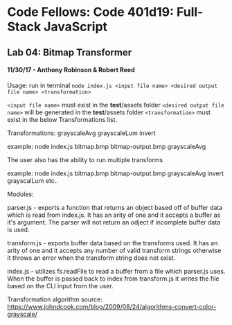 # Code Fellows: Code 401d19: Full-Stack JavaScript
## Lab 04: Bitmap Transformer
#### 11/30/17 - Anthony Robinson & Robert Reed


Usage: run in terminal `node index.js <input file name> <desired output file name> <transformation>`

`<input file name>` must exist in the __test__/assets folder
`<desired output file name>` will be generated in the __test__/assets folder
`<transformation>` must exist in the below Transformations list.

Transformations:
grayscaleAvg
grayscaleLum
invert

example: node index.js bitmap.bmp bitmap-output.bmp grayscaleAvg

The user also has the ability to run multiple transforms

example: node index.js bitmap.bmp bitmap-output.bmp grayscaleAvg invert grayscalLum etc..

Modules:

parser.js - exports a function that returns an object based off of buffer data which is read from index.js.
  It has an arity of one and it accepts a buffer as it's argument. The parser will not return an odject if
  incomplete buffer data is used.

transform.js - exports buffer data based on the transforms used. It has an arity of one and it accepts any
  number of valid transform strings otherwise it throws an error when the transform string does not exist.

index.js - utilizes fs.readFile to read a buffer from a file which parser.js uses. When the buffer is
  passed back to index from transform.js it writes the file based on the CLI input from the user.

Transformation algorithm source:
https://www.johndcook.com/blog/2009/08/24/algorithms-convert-color-grayscale/
